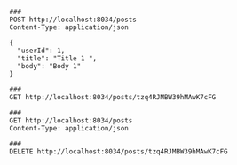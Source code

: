 ```http request
###
POST http://localhost:8034/posts
Content-Type: application/json

{
  "userId": 1,
  "title": "Title 1 ",
  "body": "Body 1"
}
```

```http request
###
GET http://localhost:8034/posts/tzq4RJMBW39hMAwK7cFG
```

```http request
###
GET http://localhost:8034/posts
Content-Type: application/json
```

```http request
###
DELETE http://localhost:8034/posts/tzq4RJMBW39hMAwK7cFG
```